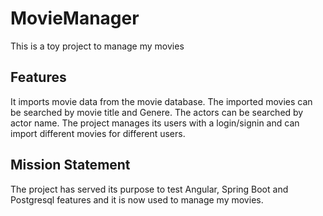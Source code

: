 # MovieManager
This is a toy project to manage my movies

## Features
It imports movie data from the movie database. The imported movies can be searched by movie title and Genere. 
The actors can be searched by actor name.
The project manages its users with a login/signin and can import different movies for different users. 

## Mission Statement
The project has served its purpose to test Angular, Spring Boot and Postgresql features and it is now used to manage my movies.
